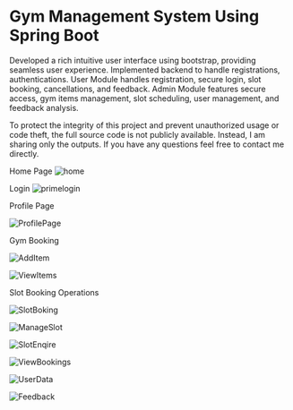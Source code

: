 # Gym Management System Using Spring Boot
Developed a rich intuitive user interface using bootstrap, providing seamless user experience.
Implemented backend to handle registrations, authentications.
User Module handles registration, secure login, slot booking, cancellations, and feedback.
Admin Module features secure access, gym items management, slot scheduling, user management, and feedback analysis.

To protect the integrity of this project and prevent unauthorized usage or code theft, the full source code is not publicly available. Instead, I am sharing only the outputs. If you have any questions feel free to contact me directly.

Home Page
![home](https://github.com/user-attachments/assets/2dc2f23f-11dc-4517-bac4-52fae2350ca3)

Login
![primelogin](https://github.com/user-attachments/assets/b7e745b4-5865-4362-a842-a6c9eed5f681)

Profile Page

![ProfilePage](https://github.com/user-attachments/assets/a119d6f0-3d5a-4b12-a592-edc0663f5376)

Gym Booking

![AddItem](https://github.com/user-attachments/assets/e17b7bf7-8f6b-461f-9cf0-ae5d2029a780)

![ViewItems](https://github.com/user-attachments/assets/bea1e01f-74d4-4806-a82b-d9b8fb736ac9)

Slot Booking Operations

![SlotBoking](https://github.com/user-attachments/assets/b4e14f81-d7ef-44bf-83c7-775a0d7d8c61)

![ManageSlot](https://github.com/user-attachments/assets/c948f0ef-77f6-450c-b674-0e96db6d6938)

![SlotEnqire](https://github.com/user-attachments/assets/0ae39fb3-fd6b-4767-9728-30901a6fb637)

![ViewBookings](https://github.com/user-attachments/assets/4053a624-fc49-4c56-90a5-af895dd30671)

![UserData](https://github.com/user-attachments/assets/b3921e9e-017e-4042-a49f-6aa6ddeef8cc)

![Feedback](https://github.com/user-attachments/assets/ff0fb69b-0ae8-445d-9654-ffdc2f7db65d)







